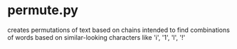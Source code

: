 permute.py
==========
creates permutations of text based on chains
intended to find combinations of words based on similar-looking characters like 'i', '1', 'l', '!'
